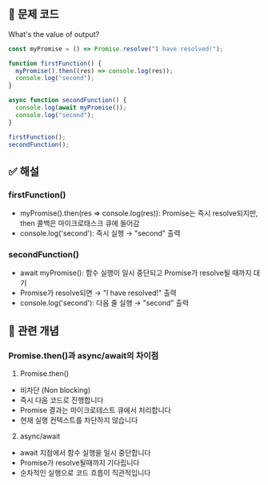 ## 🔎 문제 코드

What's the value of output?

```js
const myPromise = () => Promise.resolve("I have resolved!");

function firstFunction() {
  myPromise().then((res) => console.log(res));
  console.log("second");
}

async function secondFunction() {
  console.log(await myPromise());
  console.log("second");
}

firstFunction();
secondFunction();
```

## ✅ 해설

### firstFunction()

- myPromise().then(res => console.log(res)): Promise는 즉시 resolve되지만, then 콜백은 마이크로태스크 큐에 들어감
- console.log('second'): 즉시 실행 → "second" 출력

### secondFunction()

- await myPromise(): 함수 실행이 일시 중단되고 Promise가 resolve될 때까지 대기
- Promise가 resolve되면 → "I have resolved!" 출력
- console.log('second'): 다음 줄 실행 → "second" 출력

## 🧠 관련 개념

### Promise.then()과 async/await의 차이점

1. Promise.then()

- 비차단 (Non blocking)
- 즉시 다음 코드로 진행합니다
- Promise 결과는 마이크로테스트 큐에서 처리합니다
- 현재 실행 컨텍스트를 차단하지 않습니다

2. async/await

- await 지점에서 함수 실행을 일시 중단합니다
- Promise가 resolve될때까지 기다립니다
- 순차적인 실행으로 코드 흐름이 직관적입니다
